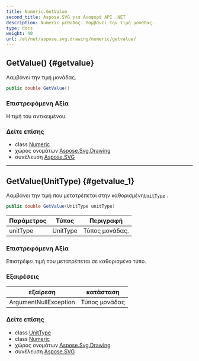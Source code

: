 ```yaml
---
title: Numeric.GetValue
second_title: Aspose.SVG για Αναφορά API .NET
description: Numeric μέθοδος. Λαμβάνει την τιμή μονάδας.
type: docs
weight: 40
url: /el/net/aspose.svg.drawing/numeric/getvalue/
---
```

## GetValue() {#getvalue}

Λαμβάνει την τιμή μονάδας.

```csharp
public double GetValue()
```

### Επιστρεφόμενη Αξία

Η τιμή του αντικειμένου.

### Δείτε επίσης

* class [Numeric](../)
* χώρος ονομάτων [Aspose.Svg.Drawing](../../numeric/)
* συνέλευση [Aspose.SVG](../../../)

---

## GetValue(UnitType) {#getvalue_1}

Λαμβάνει την τιμή που μετατρέπεται στην καθορισμένη[`UnitType`](../../unittype/) .

```csharp
public double GetValue(UnitType unitType)
```

| Παράμετρος | Τύπος | Περιγραφή |
| --- | --- | --- |
| unitType | UnitType | Τύπος μονάδας. |

### Επιστρεφόμενη Αξία

Επιστρέφει τιμή που μετατρέπεται σε καθορισμένο τύπο.

### Εξαιρέσεις

| εξαίρεση | κατάσταση |
| --- | --- |
| ArgumentNullException | Τύπος μονάδας |

### Δείτε επίσης

* class [UnitType](../../unittype/)
* class [Numeric](../)
* χώρος ονομάτων [Aspose.Svg.Drawing](../../numeric/)
* συνέλευση [Aspose.SVG](../../../)


